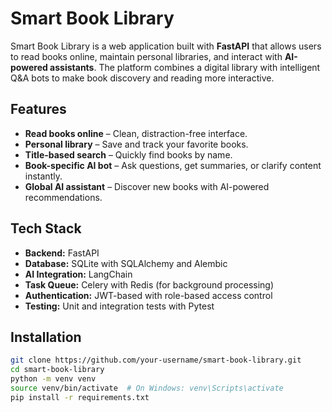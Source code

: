 # Smart Book Library

Smart Book Library is a web application built with **FastAPI** that allows users to read books online, maintain personal libraries, and interact with **AI-powered assistants**. The platform combines a digital library with intelligent Q&A bots to make book discovery and reading more interactive.

## Features
- **Read books online** – Clean, distraction-free interface.  
- **Personal library** – Save and track your favorite books.  
- **Title-based search** – Quickly find books by name.  
- **Book-specific AI bot** – Ask questions, get summaries, or clarify content instantly.  
- **Global AI assistant** – Discover new books with AI-powered recommendations.  

## Tech Stack
- **Backend:** FastAPI  
- **Database:** SQLite with SQLAlchemy and Alembic  
- **AI Integration:** LangChain  
- **Task Queue:** Celery with Redis (for background processing)  
- **Authentication:** JWT-based with role-based access control  
- **Testing:** Unit and integration tests with Pytest  

## Installation
```bash
git clone https://github.com/your-username/smart-book-library.git
cd smart-book-library
python -m venv venv
source venv/bin/activate  # On Windows: venv\Scripts\activate
pip install -r requirements.txt